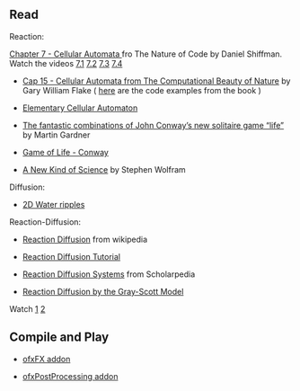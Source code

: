## Read

Reaction: 

[Chapter 7 - Cellular Automata ](http://natureofcode.com/book/chapter-7-cellular-automata/) fro The Nature of Code by Daniel Shiffman. Watch the videos [7.1](https://vimeo.com/64198156) [7.2](https://vimeo.com/64198154) [7.3](https://vimeo.com/64198155) [7.4](https://vimeo.com/64198157)

* [Cap 15 - Cellular Automata from The Computational Beauty of Nature](http://www.amazon.com/gp/product/0262561271/ref=oh_aui_detailpage_o07_s00?ie=UTF8&psc=1) by Gary William Flake ( [here](https://github.com/gwf/CBofN) are the code examples from the book )

* [Elementary Cellular Automaton](http://mathworld.wolfram.com/ElementaryCellularAutomaton.html)

* [The fantastic combinations of John Conway’s new solitaire game “life”](http://www.ibiblio.org/lifepatterns/october1970.html) by Martin Gardner

* [Game of Life - Conway](http://en.wikipedia.org/wiki/Conway's_Game_of_Life)

* [A New Kind of Science](http://www.wolframscience.com/nksonline/toc.html) by Stephen Wolfram

Diffusion:

* [2D Water ripples](http://freespace.virgin.net/hugo.elias/graphics/x_water.htm)

Reaction-Diffusion:

* [Reaction Diffusion](http://en.wikipedia.org/wiki/Reaction%E2%80%93diffusion_system) from wikipedia

* [Reaction Diffusion Tutorial](http://www.karlsims.com/rd.html)

* [Reaction Diffusion Systems](http://www.scholarpedia.org/article/Reaction-diffusion_systems) from Scholarpedia

* [Reaction Diffusion by the Gray-Scott Model](http://mrob.com/pub/comp/xmorphia/)

Watch [1](https://vimeo.com/1272071) [2](https://vimeo.com/14153420)


## Compile and Play

* [ofxFX addon](http://patriciogonzalezvivo.com/2011/ofxfx/)

* [ofxPostProcessing addon](http://www.neilmendoza.com/ofxpostprocessing/)
